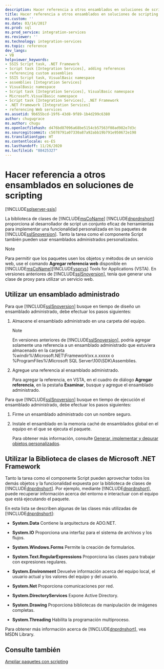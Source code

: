 ```yaml
---
description: Hacer referencia a otros ensamblados en soluciones de scripting
title: Hacer referencia a otros ensamblados en soluciones de scripting | Microsoft Docs
ms.custom: ''
ms.date: 03/14/2017
ms.prod: sql
ms.prod_service: integration-services
ms.reviewer: ''
ms.technology: integration-services
ms.topic: reference
dev_langs:
- VB
helpviewer_keywords:
- SSIS Script task, .NET Framework
- Script task [Integration Services], adding references
- referencing custom assemblies
- SSIS Script task, VisualBasic namespace
- assemblies [Integration Services]
- VisualBasic namespace
- Script task [Integration Services], VisualBasic namespace
- Microsoft.VisualBasic namespace
- Script task [Integration Services], .NET Framework
- .NET Framework [Integration Services]
- referencing Web services
ms.assetid: 9b655bcd-19f6-43d8-9f89-1b4d299c6380
author: chugugrace
ms.author: chugu
ms.openlocfilehash: d476bd87096a68be5154cb57563f08ad982e7d3c
ms.sourcegitcommit: c5078791a07330a87a92abb19b791e950672e198
ms.translationtype: HT
ms.contentlocale: es-ES
ms.lasthandoff: 11/26/2020
ms.locfileid: "88425327"
---
```

# <a name="referencing-other-assemblies-in-scripting-solutions"></a>Hacer referencia a otros ensamblados en soluciones de scripting

[!INCLUDE[sqlserver-ssis](../../includes/applies-to-version/sqlserver-ssis.md)]


  La biblioteca de clases de [!INCLUDE[msCoName](../../includes/msconame-md.md)] [!INCLUDE[dnprdnshort](../../includes/dnprdnshort-md.md)] proporciona al desarrollador de script un conjunto eficaz de herramientas para implementar una funcionalidad personalizada en los paquetes de [!INCLUDE[ssISnoversion](../../includes/ssisnoversion-md.md)]. Tanto la tarea como el componente Script también pueden usar ensamblados administrados personalizados.  
  
> [!NOTE]
>  Para permitir que los paquetes usen los objetos y métodos de un servicio web, use el comando **Agregar referencia web** disponible en [!INCLUDE[msCoName](../../includes/msconame-md.md)][!INCLUDE[vsprvs](../../includes/vsprvs-md.md)] Tools for Applications (VSTA). En versiones anteriores de [!INCLUDE[ssISnoversion](../../includes/ssisnoversion-md.md)], tenía que generar una clase de proxy para utilizar un servicio web.  
  
## <a name="using-a-managed-assembly"></a>Utilizar un ensamblado administrado  
 Para que [!INCLUDE[ssISnoversion](../../includes/ssisnoversion-md.md)] busque en tiempo de diseño un ensamblado administrado, debe efectuar los pasos siguientes:  
  
1.  Almacene el ensamblado administrado en una carpeta del equipo.  
  
    > [!NOTE]  
    >  En versiones anteriores de [!INCLUDE[ssISnoversion](../../includes/ssisnoversion-md.md)], podría agregar solamente una referencia a un ensamblado administrado que estuviera almacenado en la carpeta %windir%\Microsoft.NET\Framework\vx.x.xxxxx o %ProgramFiles%\Microsoft SQL Server\100\SDK\Assemblies.  
  
2.  Agregue una referencia al ensamblado administrado.  
  
     Para agregar la referencia, en VSTA, en el cuadro de diálogo **Agregar referencia**, en la pestaña **Examinar**, busque y agregue el ensamblado administrado.  
  
 Para que [!INCLUDE[ssISnoversion](../../includes/ssisnoversion-md.md)] busque en tiempo de ejecución el ensamblado administrado, debe efectuar los pasos siguientes:  
  
1.  Firme un ensamblado administrado con un nombre seguro.  
  
2.  Instale el ensamblado en la memoria caché de ensamblados global en el equipo en el que se ejecuta el paquete.  
  
     Para obtener más información, consulte [Generar, implementar y depurar objetos personalizados](../../integration-services/extending-packages-custom-objects/building-deploying-and-debugging-custom-objects.md).  
  
## <a name="using-the-microsoft-net-framework-class-library"></a>Utilizar la Biblioteca de clases de Microsoft .NET Framework  
 Tanto la tarea como el componente Script pueden aprovechar todos los demás objetos y la funcionalidad expuesta por la biblioteca de clases de [!INCLUDE[dnprdnshort](../../includes/dnprdnshort-md.md)]. Por ejemplo, mediante [!INCLUDE[dnprdnshort](../../includes/dnprdnshort-md.md)], puede recuperar información acerca del entorno e interactuar con el equipo que está ejecutando el paquete.  
  
 En esta lista se describen algunas de las clases más utilizadas de [!INCLUDE[dnprdnshort](../../includes/dnprdnshort-md.md)]:  
  
-   **System.Data** Contiene la arquitectura de ADO.NET.  
  
-   **System.IO** Proporciona una interfaz para el sistema de archivos y los flujos.  
  
-   **System.Windows.Forms** Permite la creación de formularios.  
  
-   **System.Text.RegularExpressions** Proporciona las clases para trabajar con expresiones regulares.  
  
-   **System.Environment** Devuelve información acerca del equipo local, el usuario actual y los valores del equipo y del usuario.  
  
-   **System.Net** Proporciona comunicaciones por red.  
  
-   **System.DirectoryServices** Expone Active Directory.  
  
-   **System.Drawing** Proporciona bibliotecas de manipulación de imágenes completas.  
  
-   **System.Threading** Habilita la programación multiproceso.  
  
 Para obtener más información acerca de [!INCLUDE[dnprdnshort](../../includes/dnprdnshort-md.md)], vea MSDN Library.  
  
## <a name="see-also"></a>Consulte también  
 [Ampliar paquetes con scripting](../../integration-services/extending-packages-scripting/extending-packages-with-scripting.md)  
  
  
